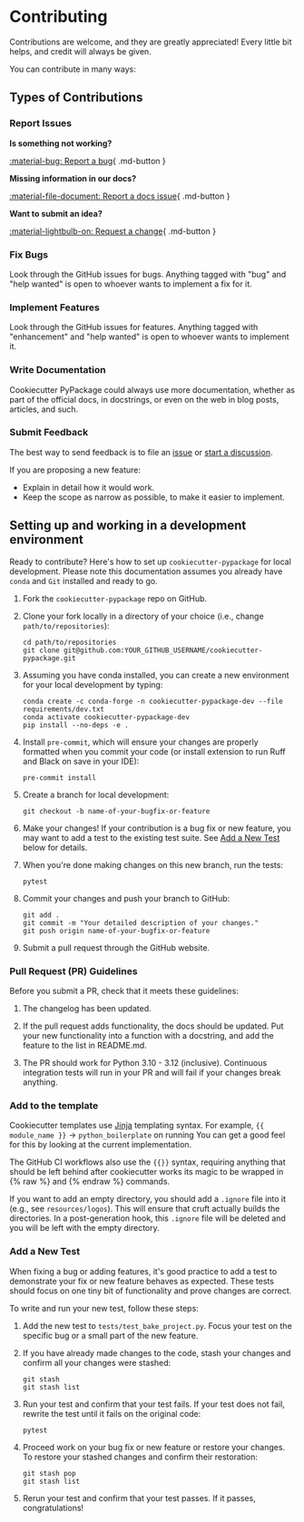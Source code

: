 # Contributing

Contributions are welcome, and they are greatly appreciated!
Every little bit helps, and credit will always be given.

You can contribute in many ways:

## Types of Contributions

### Report Issues

__Is something not working?__

[:material-bug: Report a bug](https://github.com/arup-group/cookiecutter-pypackage/issues/new?template=BUG-REPORT.yml "Report a bug in the template by creating an issue and a reproduction"){ .md-button }

__Missing information in our docs?__

[:material-file-document: Report a docs issue](https://github.com/arup-group/cookiecutter-pypackage/issues/new?template=DOCS.yml "Report missing information or potential inconsistencies in our documentation"){ .md-button }

__Want to submit an idea?__

[:material-lightbulb-on: Request a change](https://github.com/arup-group/cookiecutter-pypackage/issues/new?template=FEATURE-REQUEST.yml "Propose a change or feature request or suggest an improvement"){ .md-button }

### Fix Bugs

Look through the GitHub issues for bugs. Anything tagged with "bug" and "help wanted" is open to whoever wants to implement a fix for it.

### Implement Features

Look through the GitHub issues for features. Anything tagged with "enhancement" and "help wanted" is open to whoever wants to implement it.

### Write Documentation

Cookiecutter PyPackage could always use more documentation, whether as part of the official docs, in docstrings, or even on the web in blog posts, articles, and such.

### Submit Feedback

The best way to send feedback is to file an [issue](https://github.com/arup-group/cookiecutter-pypackage/issues) or [start a discussion](https://github.com/arup-group/cookiecutter-pypackage/discussions).

If you are proposing a new feature:

- Explain in detail how it would work.
- Keep the scope as narrow as possible, to make it easier to implement.

## Setting up and working in a development environment

Ready to contribute? Here's how to set up `cookiecutter-pypackage` for local development.
Please note this documentation assumes you already have `conda` and `Git` installed and ready to go.

1. Fork the `cookiecutter-pypackage` repo on GitHub.

1. Clone your fork locally in a directory of your choice (i.e., change `path/to/repositories`):

   ``` shell
   cd path/to/repositories
   git clone git@github.com:YOUR_GITHUB_USERNAME/cookiecutter-pypackage.git
   ```

1. Assuming you have conda installed, you can create a new environment for your local
   development by typing:

   ``` shell
   conda create -c conda-forge -n cookiecutter-pypackage-dev --file requirements/dev.txt
   conda activate cookiecutter-pypackage-dev
   pip install --no-deps -e .
   ```

1. Install `pre-commit`, which will ensure your changes are properly formatted when you commit your code (or install extension to run Ruff and Black on save in your IDE):

   ``` shell
   pre-commit install
   ```

1. Create a branch for local development:

   ``` shell
   git checkout -b name-of-your-bugfix-or-feature
   ```

1. Make your changes! If your contribution is a bug fix or new feature, you may want to add a test to the existing test suite. See [Add a New Test](#add-a-new-test) below for details.

1. When you're done making changes on this new branch, run the tests:

   ``` shell
   pytest
   ```

1. Commit your changes and push your branch to GitHub:

   ``` shell
   git add .
   git commit -m "Your detailed description of your changes."
   git push origin name-of-your-bugfix-or-feature
   ```

1. Submit a pull request through the GitHub website.

### Pull Request (PR) Guidelines

Before you submit a PR, check that it meets these guidelines:

1. The changelog has been updated.

2. If the pull request adds functionality, the docs should be updated.
   Put your new functionality into a function with a docstring, and add the feature to the list in README.md.

3. The PR should work for Python 3.10 - 3.12 (inclusive).
   Continuous integration tests will run in your PR and will fail if your changes break anything.

### Add to the template
Cookiecutter templates use [Jinja](https://jinja.palletsprojects.com/en/3.1.x/) templating syntax.
For example, `{{ module_name }}` -> `python_boilerplate` on running
You can get a good feel for this by looking at the current implementation.

The GitHub CI workflows also use the `{{}}` syntax, requiring anything that should be left behind after cookiecutter works its magic to be wrapped in {% raw %} and {% endraw %} commands.

If you want to add an empty directory, you should add a `.ignore` file into it (e.g., see `resources/logos`).
This will ensure that cruft actually builds the directories.
In a post-generation hook, this `.ignore` file will be deleted and you will be left with the empty directory.

### Add a New Test

When fixing a bug or adding features, it's good practice to add a test to demonstrate your fix or new feature behaves as expected.
These tests should focus on one tiny bit of functionality and prove changes are correct.

To write and run your new test, follow these steps:

1. Add the new test to `tests/test_bake_project.py`.
   Focus your test on the specific bug or a small part of the new feature.

1. If you have already made changes to the code, stash your changes and confirm all your changes were stashed:

   ``` shell
   git stash
   git stash list
   ```

1. Run your test and confirm that your test fails.
   If your test does not fail, rewrite the test until it fails on the original code:

   ``` shell
   pytest
   ```

1. Proceed work on your bug fix or new feature or restore your changes.
   To restore your stashed changes and confirm their restoration:

   ``` shell
   git stash pop
   git stash list
   ```

1. Rerun your test and confirm that your test passes.
   If it passes, congratulations!

